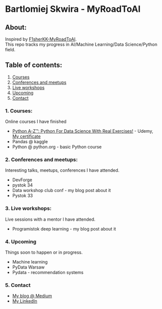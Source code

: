 # Bartlomiej Skwira - MyRoadToAI

## About:
Inspired by [F1sherKK-MyRoadToAI](https://github.com/FisherKK/F1sherKK-MyRoadToAI).  
This repo tracks my progress in AI/Machine Learning/Data Science/Python field.

## Table of contents:

1. [Courses](https://github.com/BartlomiejSkwira/MyRoadToAI#1-courses)
2. [Conferences and meetups](https://github.com/BartlomiejSkwira/MyRoadToAI#2-conferences-and-meetups)
3. [Live workshops](https://github.com/BartlomiejSkwira/MyRoadToAI#3-live-workshops)
4. [Upcoming](https://github.com/BartlomiejSkwira/MyRoadToAI#4-upcoming)
5. [Contact](https://github.com/BartlomiejSkwira/MyRoadToAI#5-contact)


### 1. Courses:
Online courses I have finished
- [Python A-Z™: Python For Data Science With Real Exercises!](https://www.udemy.com/python-coding/learn/v4/overview) - Udemy, [My certificate](https://www.udemy.com/certificate/UC-CI7PT7QR)
- Pandas @ kaggle
- Python @ python.org - basic Python course

### 2. Conferences and meetups:
Interesting talks, meetups, conferences I have attended.
- DevForge
- pystok 34
- Data workshop club conf - my blog post about it
- Pystok 33

### 3. Live workshops:
Live sessions with a mentor I have attended.
- Programistok deep learning - my blog post about it

### 4. Upcoming
Things soon to happen or in progress.
- Machine learning
- PyData Warsaw
- Pydata - recommendation systems

### 5. Contact
- [My blog @ Medium](https://medium.com/@BartekSkwira)
- [My LinkedIn](https://www.linkedin.com/in/bartlomiejskwira/)
